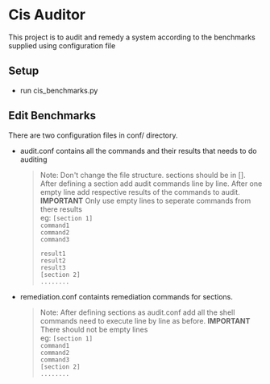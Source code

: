 # Cis Auditor
This project is to audit and remedy a system according to the benchmarks supplied using configuration file

## Setup
- run cis_benchmarks.py

## Edit Benchmarks
There are two configuration files in conf/ directory.       
  - audit.conf contains all the commands and their results that needs to do auditing       
    > Note: Don't change the file structure. sections should be in []. After defining a section add audit commands line by line. After one empty line add respective results of the commands to audit. **IMPORTANT** Only use empty lines to seperate commands from there results        
    eg: 
    `[section 1]`        
    `command1`        
    `command2`        
    `command3`        
    `        `        
    `result1`        
    `result2`        
    `result3`        
    `[section 2]`        
    `........`        
  - remediation.conf containts remediation commands for sections. 
    > Note: After defining sections as audit.conf add all the shell commands need to execute line by line as before. **IMPORTANT** There should not be empty lines        
    eg: `[section 1]`        
        `command1`        
        `command2`        
        `command3`        
        `[section 2]`        
        `........`
